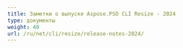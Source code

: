```yaml
---
title: Заметки о выпуске Aspose.PSD CLI Resize - 2024
type: документы
weight: 40
url: /ru/net/cli/resize/release-notes-2024/
---
```

